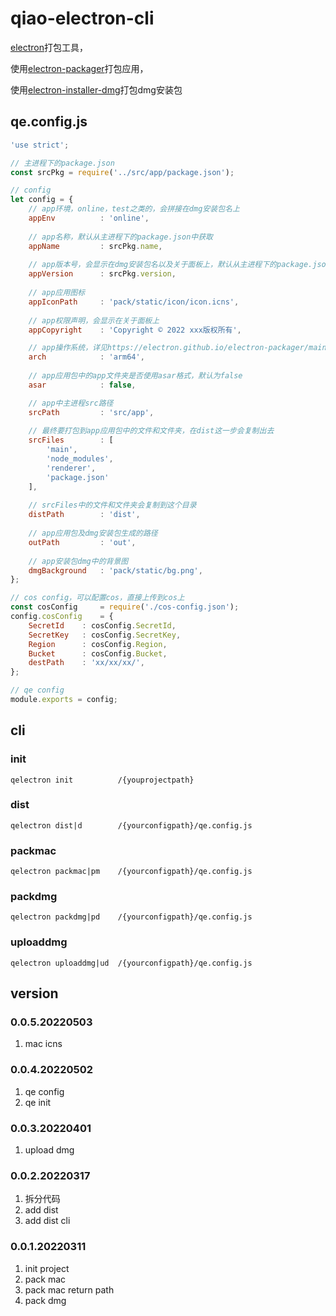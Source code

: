 # qiao-electron-cli
[electron](https://www.electronjs.org/)打包工具，

使用[electron-packager](https://github.com/electron/electron-packager)打包应用，

使用[electron-installer-dmg](https://github.com/electron-userland/electron-installer-dmg)打包dmg安装包

## qe.config.js
```javascript
'use strict';

// 主进程下的package.json
const srcPkg = require('../src/app/package.json');

// config
let config = {
    // app环境，online，test之类的，会拼接在dmg安装包名上
    appEnv          : 'online',
	
    // app名称，默认从主进程下的package.json中获取
    appName         : srcPkg.name,
	
    // app版本号，会显示在dmg安装包名以及关于面板上，默认从主进程下的package.json中获取
    appVersion      : srcPkg.version,
	
    // app应用图标
    appIconPath     : 'pack/static/icon/icon.icns',
	
    // app权限声明，会显示在关于面板上
    appCopyright    : 'Copyright © 2022 xxx版权所有',

    // app操作系统，详见https://electron.github.io/electron-packager/main/interfaces/electronpackager.options.html#arch
    arch            : 'arm64',
	
    // app应用包中的app文件夹是否使用asar格式，默认为false
    asar            : false,

    // app中主进程src路径
    srcPath         : 'src/app',
	
    // 最终要打包到app应用包中的文件和文件夹，在dist这一步会复制出去
    srcFiles        : [ 
        'main',
        'node_modules',
        'renderer',
        'package.json'
    ],
	
    // srcFiles中的文件和文件夹会复制到这个目录
    distPath        : 'dist',
	
    // app应用包及dmg安装包生成的路径
    outPath         : 'out',
	
    // app安装包dmg中的背景图
    dmgBackground   : 'pack/static/bg.png',
};

// cos config，可以配置cos，直接上传到cos上
const cosConfig     = require('./cos-config.json');
config.cosConfig    = {
    SecretId	: cosConfig.SecretId,
    SecretKey	: cosConfig.SecretKey,
    Region	    : cosConfig.Region,
    Bucket	    : cosConfig.Bucket,
    destPath    : 'xx/xx/xx/',
};

// qe config
module.exports = config;
```

## cli

### init
```shell
qelectron init          /{youprojectpath}
```

### dist
```shell
qelectron dist|d        /{yourconfigpath}/qe.config.js
```

### packmac
```shell
qelectron packmac|pm 	/{yourconfigpath}/qe.config.js
```

### packdmg
```shell
qelectron packdmg|pd 	/{yourconfigpath}/qe.config.js
```

### uploaddmg
```shell
qelectron uploaddmg|ud 	/{yourconfigpath}/qe.config.js
```

## version

### 0.0.5.20220503
1. mac icns

### 0.0.4.20220502
1. qe config
2. qe init

### 0.0.3.20220401
1. upload dmg

### 0.0.2.20220317
1. 拆分代码
2. add dist
3. add dist cli

### 0.0.1.20220311
1. init project
2. pack mac
3. pack mac return path
4. pack dmg